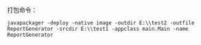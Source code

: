 打包命令：
```shell script
javapackager -deploy -native image -outdir E:\\test2 -outfile ReportGenerator -srcdir E:\\test1 -appclass main.Main -name ReportGenerator 
```